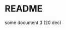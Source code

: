 # README

some document 3 (20 dec)

[](init/swagger.json)&#x20;

[](index/processRepository.ts)&#x20;
